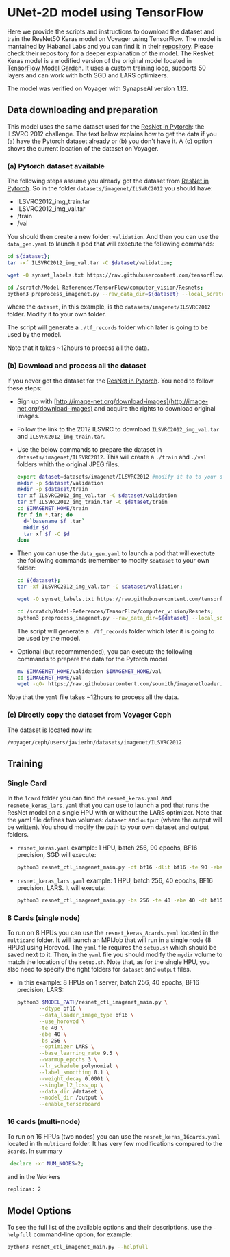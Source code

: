 # UNet-2D model using TensorFlow

Here we provide the scripts and instructions to download the dataset and train the ResNet50 Keras model on Voyager using TensorFlow.  The model is mantained by Habanai Labs and you can find it in their [repository](https://github.com/HabanaAI/Model-References/tree/1.13.0/TensorFlow/computer_vision/Resnets/resnet_keras). Please check their repository for a deeper explanation of the model. The ResNet Keras model is a modified version of the original model located in [TensorFlow Model Garden](https://github.com/tensorflow/models/tree/master/official/legacy/image_classification/resnet). It uses a custom training loop, supports 50 layers and can work with both SGD and LARS optimizers.

The model was verified on Voyager with SynapseAI version 1.13.

## Data downloading and preparation

This model uses the same dataset used for the [ResNet in Pytorch](/PyTorch/computer_vision/classification/torchvision): the ILSVRC 2012 challenge. The text below explains how to get the data if you (a) have the Pytorch dataset already or (b) you don't have it. A (c) option shows the current location of the dataset on Voyager.

### (a) Pytorch dataset available
The following steps assume you already got the dataset from [ResNet in Pytorch](/PyTorch/computer_vision/classification/torchvision). So in the folder `datasets/imagenet/ILSVRC2012` you should have:
- ILSVRC2012_img_train.tar
- ILSVRC2012_img_val.tar 
- /train
- /val

You should then create a new folder: `validation`. And then you can use the `data_gen.yaml` to launch a pod that will exectute the following commands:
```bash
cd ${dataset};
tar -xf ILSVRC2012_img_val.tar -C $dataset/validation;

wget -O synset_labels.txt https://raw.githubusercontent.com/tensorflow/models/master/research/slim/datasets/imagenet_2012_validation_synset_labels.txt;

cd /scratch/Model-References/TensorFlow/computer_vision/Resnets;
python3 preprocess_imagenet.py --raw_data_dir=${dataset} --local_scratch_dir=${dataset}/tf_records;
```
where the `dataset`, in this example, is the `datasets/imagenet/ILSVRC2012` folder. Modify it to your own folder.

The script will generate a `./tf_records` folder which later is going to be used by the model. 

Note that it takes ~12hours to process all the data.


### (b) Download and process all the dataset
  
If you never got the dataset for the [ResNet in Pytorch](/PyTorch/computer_vision/classification/torchvision). You need to follow these steps:
- Sign up with [http://image-net.org/download-images](http://image-net.org/download-images) and acquire the rights to download original images.
- Follow the link to the 2012 ILSVRC to download `ILSVRC2012_img_val.tar` and `ILSVRC2012_img_train.tar`.
- Use the below commands to prepare the dataset in `datasets/imagenet/ILSVRC2012`. This will create a `./train` and `./val` folders whith the original JPEG files.
  ```bash
  export dataset=datasets/imagenet/ILSVRC2012 #modify it to to your own folder
  mkdir -p $dataset/validation
  mkdir -p $dataset/train
  tar xf ILSVRC2012_img_val.tar -C $dataset/validation
  tar xf ILSVRC2012_img_train.tar -C $dataset/train
  cd $IMAGENET_HOME/train
  for f in *.tar; do
    d=`basename $f .tar`
    mkdir $d
    tar xf $f -C $d
  done
  ```  
- Then you can use the `data_gen.yaml` to launch a pod that will exectute the following commands (remember to modify `$dataset` to your own folder:
  ```bash
  cd ${dataset};
  tar -xf ILSVRC2012_img_val.tar -C $dataset/validation;

  wget -O synset_labels.txt https://raw.githubusercontent.com/tensorflow/models/master/research/slim/datasets/imagenet_2012_validation_synset_labels.txt;

  cd /scratch/Model-References/TensorFlow/computer_vision/Resnets;
  python3 preprocess_imagenet.py --raw_data_dir=${dataset} --local_scratch_dir=${dataset}/tf_records;
  ```
  The script will generate a `./tf_records` folder which later it is going to be used by the model.

- Optional (but recommmended), you can execute the following commands to prepare the data for the Pytorch model. 
  ```bash
  mv $IMAGENET_HOME/validation $IMAGENET_HOME/val
  cd $IMAGENET_HOME/val
  wget -qO- https://raw.githubusercontent.com/soumith/imagenetloader.torch/master/valprep.sh | bash
  ```
Note that the `yaml` file takes ~12hours to process all the data.


### (c) Directly copy the dataset from Voyager Ceph

The dataset is located now in:
```bash
/voyager/ceph/users/javierhn/datasets/imagenet/ILSVRC2012
```

## Training
### Single Card

In the `1card` folder you can find the `resnet_keras.yaml` and `resnete_keras_lars.yaml` that you can use to launch a pod that runs the ResNet model on a single HPU with or without the LARS optimizer. Note that the yaml file defines two volumes: `dataset` and `output` (where the output will be written). You should modify the path to your own dataset and output folders.

- `resnet_keras.yaml` example: 1 HPU, batch 256, 90 epochs, BF16 precision, SGD will execute:
  ```bash
  python3 resnet_ctl_imagenet_main.py -dt bf16 -dlit bf16 -te 90 -ebe 90 -bs 256 --data_dir /dataset --model_dir /output --enable_tensorboard
  ```

- `resnet_keras_lars.yaml` example: 1 HPU, batch 256, 40 epochs, BF16 precision, LARS. It will execute:
  ```bash
  python3 resnet_ctl_imagenet_main.py -bs 256 -te 40 -ebe 40 -dt bf16 --data_dir /dataset --model_dir /output --optimizer LARS --base_learning_rate 2.5 --warmup_epochs 3 --lr_schedule polynomial --label_smoothing 0.1 --weight_decay 0.0001  --single_l2_loss_op --enable_tensorboard;
  ```


### 8 Cards (single node)

To run on 8 HPUs you can use the `resnet_keras_8cards.yaml` located in the `multicard` folder. It will launch an MPIJob that will run in a single node (8 HPUs) using Horovod. The `yaml` file requires the `setup.sh` which should be saved next to it. Then, in the `yaml` file you should modify the `mydir` volume to match the location of the `setup.sh`. Note that, as for the single HPU, you also need to specify the right folders for `dataset` and `output` files.

- In this example: 8 HPUs on 1 server, batch 256, 40 epochs, BF16 precision, LARS:   
  ```bash
  python3 $MODEL_PATH/resnet_ctl_imagenet_main.py \
         --dtype bf16 \
         --data_loader_image_type bf16 \
         --use_horovod \
         -te 40 \
         -ebe 40 \
         -bs 256 \
         --optimizer LARS \
         --base_learning_rate 9.5 \
         --warmup_epochs 3 \
         --lr_schedule polynomial \
         --label_smoothing 0.1 \
         --weight_decay 0.0001 \
         --single_l2_loss_op \
         --data_dir /dataset \
         --model_dir /output \
         --enable_tensorboard
  ```
### 16 cards (multi-node)

To run on 16 HPUs (two nodes) you can use the `resnet_keras_16cards.yaml` located in th `multicard` folder. It has very few modifications compared to the `8cards`. In summary
```bash
 declare -xr NUM_NODES=2;
```
and in the Workers
```bash
replicas: 2
```



## Model Options
To see the full list of the available options and their descriptions, use the `-helpfull` command-line option, for example:
```bash
python3 resnet_ctl_imagenet_main.py --helpfull
```
